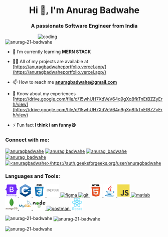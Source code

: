 <h1 align="center">Hi 👋, I'm Anurag Badwahe</h1>
<h3 align="center">A passionate Software Engineer from India</h3>


<img align = "right" alt = "coding" width = "400" src = "https://user-images.githubusercontent.com/55389276/140866485-8fb1c876-9a8f-4d6a-98dc-08c4981eaf70.gif"/>


<p align="left"> <img src="https://komarev.com/ghpvc/?username=anurag-21-badwahe&label=Profile%20views&color=0e75b6&style=flat" alt="anurag-21-badwahe" /> </p>

- 🌱 I’m currently learning **MERN STACK**

- 👨‍💻 All of my projects are available at [https://anuragbadwaheportfolio.vercel.app/](https://anuragbadwaheportfolio.vercel.app/)

- 📫 How to reach me **anuragbadwahe@gmail.com**

- 📄 Know about my experiences [https://drive.google.com/file/d/15whUH7XdVeV64q9gXq8fkTnEtBZZyErh/view](https://drive.google.com/file/d/15whUH7XdVeV64q9gXq8fkTnEtBZZyErh/view)

- ⚡ Fun fact **I think i am funny😅**

<h3 align="left">Connect with me:</h3>
<p align="left">
<a href="https://twitter.com/anuragbadwahe" target="blank"><img align="center" src="https://raw.githubusercontent.com/rahuldkjain/github-profile-readme-generator/master/src/images/icons/Social/twitter.svg" alt="anuragbadwahe" height="30" width="40" /></a>
<a href="https://linkedin.com/in/anurag badwahe" target="blank"><img align="center" src="https://raw.githubusercontent.com/rahuldkjain/github-profile-readme-generator/master/src/images/icons/Social/linked-in-alt.svg" alt="anurag badwahe" height="30" width="40" /></a>
<a href="https://instagram.com/anurag_badwahe" target="blank"><img align="center" src="https://raw.githubusercontent.com/rahuldkjain/github-profile-readme-generator/master/src/images/icons/Social/instagram.svg" alt="anurag_badwahe" height="30" width="40" /></a>
<a href="https://www.codingninjas.com/studio/profile/13_Anurag" target="blank"><img align="center" src="https://raw.githubusercontent.com/rahuldkjain/github-profile-readme-generator/master/src/images/icons/Social/leet-code.svg" alt="anurag_badwahe" height="30" width="40" /></a>
<a href="https://auth.geeksforgeeks.org/user/<anuragbadwahe>/https://auth.geeksforgeeks.org/user/anuragbadwahe" target="blank"><img align="center" src="https://raw.githubusercontent.com/rahuldkjain/github-profile-readme-generator/master/src/images/icons/Social/geeks-for-geeks.svg" alt="<anuragbadwahe>/https://auth.geeksforgeeks.org/user/anuragbadwahe" height="30" width="40" /></a>
</p>

<h3 align="left">Languages and Tools:</h3>
<p align="left"> <a href="https://getbootstrap.com" target="_blank" rel="noreferrer"> <img src="https://raw.githubusercontent.com/devicons/devicon/master/icons/bootstrap/bootstrap-plain-wordmark.svg" alt="bootstrap" width="40" height="40"/> </a> <a href="https://www.w3schools.com/cpp/" target="_blank" rel="noreferrer"> <img src="https://raw.githubusercontent.com/devicons/devicon/master/icons/cplusplus/cplusplus-original.svg" alt="cplusplus" width="40" height="40"/> </a> <a href="https://www.w3schools.com/css/" target="_blank" rel="noreferrer"> <img src="https://raw.githubusercontent.com/devicons/devicon/master/icons/css3/css3-original-wordmark.svg" alt="css3" width="40" height="40"/> </a> <a href="https://expressjs.com" target="_blank" rel="noreferrer"> <img src="https://raw.githubusercontent.com/devicons/devicon/master/icons/express/express-original-wordmark.svg" alt="express" width="40" height="40"/> </a> <a href="https://www.figma.com/" target="_blank" rel="noreferrer"> <img src="https://www.vectorlogo.zone/logos/figma/figma-icon.svg" alt="figma" width="40" height="40"/> </a> <a href="https://git-scm.com/" target="_blank" rel="noreferrer"> <img src="https://www.vectorlogo.zone/logos/git-scm/git-scm-icon.svg" alt="git" width="40" height="40"/> </a> <a href="https://www.w3.org/html/" target="_blank" rel="noreferrer"> <img src="https://raw.githubusercontent.com/devicons/devicon/master/icons/html5/html5-original-wordmark.svg" alt="html5" width="40" height="40"/> </a> <a href="https://www.java.com" target="_blank" rel="noreferrer"> <img src="https://raw.githubusercontent.com/devicons/devicon/master/icons/java/java-original.svg" alt="java" width="40" height="40"/> </a> <a href="https://developer.mozilla.org/en-US/docs/Web/JavaScript" target="_blank" rel="noreferrer"> <img src="https://raw.githubusercontent.com/devicons/devicon/master/icons/javascript/javascript-original.svg" alt="javascript" width="40" height="40"/> </a> <a href="https://www.mathworks.com/" target="_blank" rel="noreferrer"> <img src="https://upload.wikimedia.org/wikipedia/commons/2/21/Matlab_Logo.png" alt="matlab" width="40" height="40"/> </a> <a href="https://www.mongodb.com/" target="_blank" rel="noreferrer"> <img src="https://raw.githubusercontent.com/devicons/devicon/master/icons/mongodb/mongodb-original-wordmark.svg" alt="mongodb" width="40" height="40"/> </a> <a href="https://www.mysql.com/" target="_blank" rel="noreferrer"> <img src="https://raw.githubusercontent.com/devicons/devicon/master/icons/mysql/mysql-original-wordmark.svg" alt="mysql" width="40" height="40"/> </a> <a href="https://nodejs.org" target="_blank" rel="noreferrer"> <img src="https://raw.githubusercontent.com/devicons/devicon/master/icons/nodejs/nodejs-original-wordmark.svg" alt="nodejs" width="40" height="40"/> </a> <a href="https://postman.com" target="_blank" rel="noreferrer"> <img src="https://www.vectorlogo.zone/logos/getpostman/getpostman-icon.svg" alt="postman" width="40" height="40"/> </a> <a href="https://reactjs.org/" target="_blank" rel="noreferrer"> <img src="https://raw.githubusercontent.com/devicons/devicon/master/icons/react/react-original-wordmark.svg" alt="react" width="40" height="40"/> </a> </p>

<p><img align="left" src="https://github-readme-stats.vercel.app/api/top-langs?username=anurag-21-badwahe&show_icons=true&locale=en&layout=compact" alt="anurag-21-badwahe" /></p>

<p>&nbsp;<img align="center" src="https://github-readme-stats.vercel.app/api?username=anurag-21-badwahe&show_icons=true&locale=en" alt="anurag-21-badwahe" /></p>

<p><img align="center" src="https://github-readme-streak-stats.herokuapp.com/?user=anurag-21-badwahe&" alt="anurag-21-badwahe" /></p>
